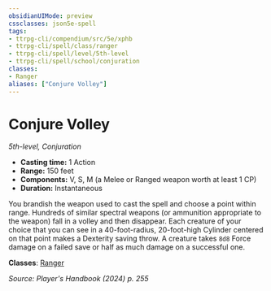 ```yaml
---
obsidianUIMode: preview
cssclasses: json5e-spell
tags:
- ttrpg-cli/compendium/src/5e/xphb
- ttrpg-cli/spell/class/ranger
- ttrpg-cli/spell/level/5th-level
- ttrpg-cli/spell/school/conjuration
classes:
- Ranger
aliases: ["Conjure Volley"]
---
```

# Conjure Volley
*5th-level, Conjuration*  


- **Casting time:** 1 Action
- **Range:** 150 feet
- **Components:** V, S, M (a Melee or Ranged weapon worth at least 1 CP)
- **Duration:** Instantaneous

You brandish the weapon used to cast the spell and choose a point within range. Hundreds of similar spectral weapons (or ammunition appropriate to the weapon) fall in a volley and then disappear. Each creature of your choice that you can see in a 40-foot-radius, 20-foot-high Cylinder centered on that point makes a Dexterity saving throw. A creature takes `8d8` Force damage on a failed save or half as much damage on a successful one.

**Classes**: [Ranger](3-Mechanics/CLI/lists/list-spells-classes-ranger.md)

*Source: Player's Handbook (2024) p. 255*
